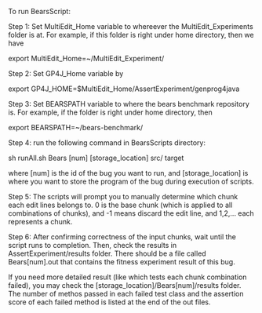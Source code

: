 To run BearsScript:

Step 1: Set MultiEdit_Home variable to whereever the MultiEdit_Experiments folder is at. For example, if this folder is right under home directory, then we have 

export MultiEdit_Home=~/MultiEdit_Experiment/

Step 2: Set GP4J_Home variable by

export GP4J_HOME=$MultiEdit_Home/AssertExperiment/genprog4java

Step 3: Set BEARSPATH variable to where the bears benchmark repository is. For example, if the folder is right under home directory, then

export BEARSPATH=~/bears-benchmark/

Step 4: run the following command in BearsScripts directory:

sh runAll.sh Bears [num] [storage_location] src/ target

where [num] is the id of the bug you want to run, and [storage_location] is where you want to store the program of the bug during execution of scripts.

Step 5: The scripts will prompt you to manually determine which chunk each edit lines belongs to. 0 is the base chunk (which is applied to all combinations of chunks), and -1 means discard the edit line, and 1,2,... each represents a chunk.

Step 6: After confirming correctness of the input chunks, wait until the script runs to completion. Then, check the results in AssertExperiment/results folder. There should be a file called Bears[num].out that contains the fitness experiment result of this bug.

If you need more detailed result (like which tests each chunk combination failed), you may check the [storage_location]/Bears[num]/results folder. The number of methos passed in each failed test class and the assertion score of each failed method is listed at the end of the out files.
